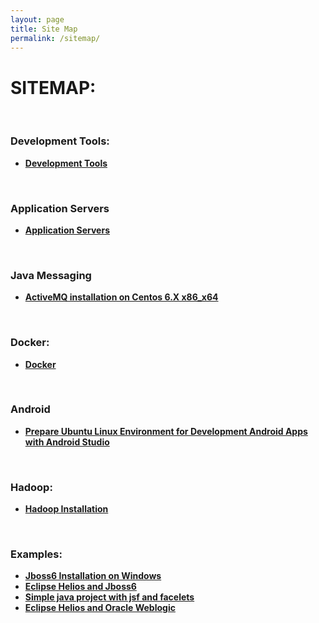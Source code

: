 ```yaml
---
layout: page
title: Site Map
permalink: /sitemap/
---
```



# SITEMAP:

<br/>

### Development Tools:

<ul>
    <li><strong><a href="/development-tools/">Development Tools</a></strong></li>
</ul>


<br/>

### Application Servers

<ul>
    <li><strong><a href="/appserv/">Application Servers</a></strong></li>
</ul>


<br/>

### Java Messaging

<ul>
    <li><strong><a href="/java_basics/installation/activemq/centos/6/x86_x64/">ActiveMQ installation on Centos 6.X x86_x64</a></strong></li>
</ul>


<br/>

### Docker:

<ul>
    <li><strong><a href="/docker/">Docker</a></strong></li>
</ul>

<br/>

### Android

<ul>
    <li><strong><a href="/java_basics/android/installation/">Prepare Ubuntu Linux Environment for Development Android Apps with Android Studio</a></strong></li>
</ul>


<br/>

### Hadoop:

<ul>
    <li><strong><a href="/linux/distributed-systems/hadoop/">Hadoop Installation</a></strong></li>
</ul>


<br/>

### Examples:

<ul>
    <li><strong><a href="/examples/jboss-installation-on-windows/">Jboss6 Installation on Windows</a></strong>  </li>
    <li><strong><a href="/examples/eclipse_helios_and_jboss6/">Eclipse Helios and Jboss6</a></strong></li>
    <li><strong><a href="/examples/simple_java_project_with_jsf_and_facelets/">Simple java project with jsf and facelets</a></strong></li>
    <li><strong><a href="/examples/eclipse_helios_and_weblogic/">Eclipse Helios and Oracle Weblogic</a></strong></li>
</ul>
